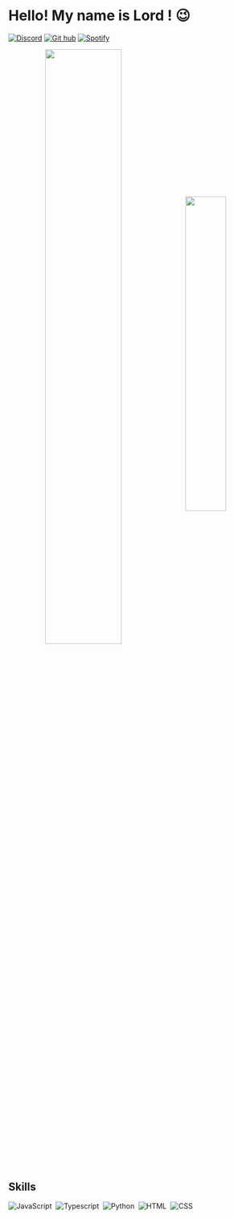 # Hello! My name is Lord ! 😉
[![Discord](https://img.shields.io/badge/Discord-7289DA?style=for-the-badge&logo=discord&logoColor=white)](https://github.com/LordDarkdev/LordDarkdev)
[![Git hub](https://img.shields.io/badge/GitHub-100000?style=for-the-badge&logo=github&logoColor=white)](https://github.com/LordDarkdev/LordDarkdev)
[![Spotify](https://img.shields.io/badge/Spotify-1ED760?&style=for-the-badge&logo=spotify&logoColor=white)](https://open.spotify.com/user/5iedm2386l18mkogoc07malvu?si=5c8679e9d37448e7)


<div  align="center" style="margin-bottom:100px">
<img width=55% align="center"  src="https://github-readme-stats.vercel.app/api?username=LordDarkdev&show_icons=true&theme=radical" />
<img width=40% align="center" src="https://github-readme-stats-git-main-rafaelalexandrino.vercel.app/api/top-langs/?username=LordDarkdev&show_icons=true&theme=radical&layout=compact" />
 </div>

 ## Skills
![JavaScript](https://img.shields.io/badge/JavaScript-F7DF1E?style=for-the-badge&logo=javascript&logoColor=black)&nbsp;
![Typescript](https://img.shields.io/badge/TypeScript-007ACC?style=for-the-badge&logo=typescript&logoColor=white)&nbsp;
![Python](https://img.shields.io/badge/Python-14354C?style=for-the-badge&logo=python&logoColor=white)&nbsp;
![HTML](https://img.shields.io/badge/HTML5-E34F26?style=for-the-badge&logo=html5&logoColor=white)&nbsp;
![CSS](https://img.shields.io/badge/CSS3-1572B6?style=for-the-badge&logo=css3&logoColor=white)&nbsp;
